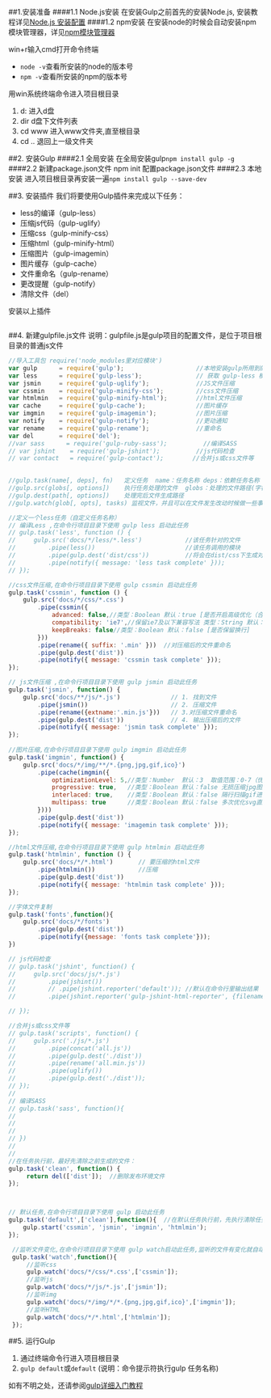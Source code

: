 ##1.安装准备
####1.1 Node.js安装
在安装Gulp之前首先的安装Node.js,
安装教程详见[Node.js 安装配置](http://www.runoob.com/nodejs/nodejs-install-setup.html)
####1.2 npm安装
在安装node的时候会自动安装npm模块管理器，详见[npm模块管理器](http://javascript.ruanyifeng.com/nodejs/npm.html)

win+r输入cmd打开命令终端

* `node -v`查看所安装的node的版本号
* `npm -v`查看所安装的npm的版本号

用win系统终端命令进入项目根目录

1. d:  进入d盘
2. dir d盘下文件列表
3. cd www  进入www文件夹,直至根目录
4. cd ..  退回上一级文件夹

##2. 安装Gulp
####2.1 全局安装
在全局安装gulp`npm install gulp -g `
####2.2 新建package.json文件
npm init 配置package.json文件
####2.3 本地安装
进入项目根目录再安装一遍`npm install gulp --save-dev `

##3. 安装插件
我们将要使用Gulp插件来完成以下任务：

* less的编译（gulp-less）
* 压缩js代码（gulp-uglify）
* 压缩css（gulp-minify-css）
* 压缩html（gulp-minify-html）
* 压缩图片（gulp-imagemin）
* 图片缓存（gulp-cache）
* 文件重命名（gulp-rename）
* 更改提醒（gulp-notify）
* 清除文件（del）

安装以上插件

```npm install gulp-less gulp-uglify gulp-minify-css gulp-minify-html gulp-imagemin gulp-cache gulp-rename gulp-notify  del --save-dev
```

##4. 新建gulpfile.js文件
说明：gulpfile.js是gulp项目的配置文件，是位于项目根目录的普通js文件
```javascript
//导入工具包 require('node_modules里对应模块')
var gulp      = require('gulp');                    //本地安装gulp所用到的地方
var less      = require('gulp-less');               // 获取 gulp-less 模块（用于编译Less）
var jsmin     = require('gulp-uglify');             //JS文件压缩 
var cssmin    = require('gulp-minify-css');         //css文件压缩
var htmlmin   = require('gulp-minify-html');        //html文件压缩
var cache     = require('gulp-cache');              //图片缓存
var imgmin    = require('gulp-imagemin');           //图片压缩
var notify    = require('gulp-notify');             //更动通知
var rename    = require('gulp-rename');             //重命名
var del       = require('del');
//var sass      = require('gulp-ruby-sass');          //编译SASS
// var jshint    = require('gulp-jshint');          //js代码检查
// var contact   = require('gulp-contact');        //合并js或css文件等

 
//gulp.task(name[, deps], fn)   定义任务  name：任务名称 deps：依赖任务名称 fn：回调函数
//gulp.src(globs[, options])    执行任务处理的文件  globs：处理的文件路径(字符串或者字符串数组) 
//gulp.dest(path[, options])    处理完后文件生成路径
//gulp.watch(glob[, opts], tasks) 监视文件，并且可以在文件发生改动时候做一些事情。

//定义一个less任务（自定义任务名称）
// 编译Less ,在命令行项目目录下使用 gulp less 启动此任务
// gulp.task('less', function () {
//     gulp.src('docs/*/less/*.less')            //该任务针对的文件
//         .pipe(less())                         //该任务调用的模块
//         .pipe(gulp.dest('dist/css'))          //将会在dist/css下生成对应的css文件
//         .pipe(notify({ message: 'less task complete' }));
// });

//css文件压缩,在命令行项目目录下使用 gulp cssmin 启动此任务
gulp.task('cssmin', function () {
    gulp.src('docs/*/css/*.css')
        .pipe(cssmin({
            advanced: false,//类型：Boolean 默认：true [是否开启高级优化（合并选择器等）]
            compatibility: 'ie7',//保留ie7及以下兼容写法 类型：String 默认：''or'*' [启用兼容模式； 'ie7'：IE7兼容模式，'ie8'：IE8兼容模式，'*'：IE9+兼容模式]
            keepBreaks: false//类型：Boolean 默认：false [是否保留换行]
        }))
        .pipe(rename({ suffix: '.min' }))  //对压缩后的文件重命名
        .pipe(gulp.dest('dist'))
        .pipe(notify({ message: 'cssmin task complete' }));
});

// js文件压缩 ,在命令行项目目录下使用 gulp jsmin 启动此任务
gulp.task('jsmin', function() {
    gulp.src('docs/**/js/*.js')              // 1. 找到文件
        .pipe(jsmin())                       // 2. 压缩文件
        .pipe(rename({extname:'.min.js'}))   // 3.对压缩文件重命名
        .pipe(gulp.dest('dist'))             // 4. 输出压缩后的文件
        .pipe(notify({ message: 'jsmin task complete' }));
});
 
//图片压缩,在命令行项目目录下使用 gulp imgmin 启动此任务
gulp.task('imgmin', function() {
    gulp.src('docs/*/img/**/*.{png,jpg,gif,ico}')
        .pipe(cache(imgmin({
            optimizationLevel: 5,//类型：Number  默认：3  取值范围：0-7（优化等级）
            progressive: true,   //类型：Boolean 默认：false 无损压缩jpg图片
            interlaced: true,    //类型：Boolean 默认：false 隔行扫描gif进行渲染
            multipass: true      //类型：Boolean 默认：false 多次优化svg直到完全优化
        })))
        .pipe(gulp.dest('dist'))
        .pipe(notify({ message: 'imagemin task complete' }));
});

//html文件压缩,在命令行项目目录下使用 gulp htmlmin 启动此任务
gulp.task('htmlmin', function () {
    gulp.src('docs/*/*.html')       // 要压缩的html文件
        .pipe(htmlmin())            //压缩
        .pipe(gulp.dest('dist'))
        .pipe(notify({ message: 'htmlmin task complete' }));
});

//字体文件复制
gulp.task('fonts',function(){
    gulp.src('docs/*/fonts')
        .pipe(gulp.dest('dist'))
        .pipe(notify({message: 'fonts task complete'}));
})

// js代码检查
// gulp.task('jshint', function() {
//     gulp.src('docs/js/*.js')
//         .pipe(jshint())
//         // .pipe(jshint.reporter('default')); //默认在命令行里输出结果
//         .pipe(jshint.reporter('gulp-jshint-html-reporter', {filename:'jshint-report.html'}));    //输出结果到自定义的html文件

// });

//合并js或css文件等
// gulp.task('scripts', function() {
//     gulp.src('./js/*.js')
//         .pipe(concat('all.js'))
//         .pipe(gulp.dest('./dist'))
//         .pipe(rename('all.min.js'))
//         .pipe(uglify())
//         .pipe(gulp.dest('./dist'));
// });
// 
// 编译SASS
// gulp.task('sass', function(){
//      
// 
// 
// })
// 
// 
//在任务执行前，最好先清除之前生成的文件：
gulp.task('clean', function() {
     return del(['dist']);  //删除发布环境文件
});



// 默认任务,在命令行项目目录下使用 gulp 启动此任务
gulp.task('default',['clean'],function(){  //在默认任务执行前，先执行清除任务
    gulp.start('cssmin', 'jsmin', 'imgmin', 'htmlmin');
});

 //监听文件变化,在命令行项目目录下使用 gulp watch启动此任务,监听的文件有变化就自动执行
 gulp.task('watch',function(){
     //监听css
     gulp.watch('docs/*/css/*.css',['cssmin']);
     //监听js
     gulp.watch('docs/*/js/*.js',['jsmin']);
     //监听img
     gulp.watch('docs/*/img/*/*.{png,jpg,gif,ico}',['imgmin']);
     //监听HTML
     gulp.watch('docs/*/*.html',['htmlmin']);
 });


```
##5. 运行Gulp
1. 通过终端命令行进入项目根目录
2. `gulp default`或`default` (说明：命令提示符执行gulp 任务名称)


如有不明之处，还请参阅[gulp详细入门教程](http://www.ydcss.com/archives/18)